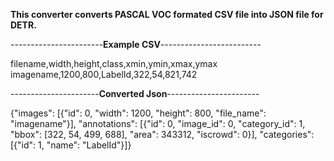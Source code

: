 **This converter converts PASCAL VOC formated CSV file into JSON file for DETR.**

 
-----------------------**Example CSV**------------------------- 

filename,width,height,class,xmin,ymin,xmax,ymax
imagename,1200,800,LabelId,322,54,821,742


----------------------**Converted Json**----------------------- 

{"images": [{"id": 0, "width": 1200, "height": 800, "file_name": "imagename"}], "annotations": [{"id": 0, "image_id": 0, "category_id": 1, "bbox": [322, 54, 499, 688], "area": 343312, "iscrowd": 0}], "categories": [{"id": 1, "name": "LabelId"}]}

